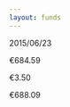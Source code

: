 ```yaml
---
layout: funds
---
```

<p id="date">2015/06/23</p>
<p id="paypal-amount">€684.59</p>
<p id="bank-amount">€3.50</p>
<p id="total-amount">€688.09</p>

